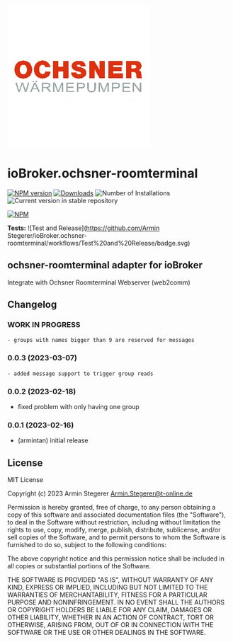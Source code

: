 ![Logo](admin/ochsner-roomterminal.png)

# ioBroker.ochsner-roomterminal

[![NPM version](https://img.shields.io/npm/v/iobroker.ochsner-roomterminal.svg)](https://www.npmjs.com/package/iobroker.ochsner-roomterminal)
[![Downloads](https://img.shields.io/npm/dm/iobroker.ochsner-roomterminal.svg)](https://www.npmjs.com/package/iobroker.ochsner-roomterminal)
![Number of Installations](https://iobroker.live/badges/ochsner-roomterminal-installed.svg)
![Current version in stable repository](https://iobroker.live/badges/ochsner-roomterminal-stable.svg)

[![NPM](https://nodei.co/npm/iobroker.ochsner-roomterminal.png?downloads=true)](https://nodei.co/npm/iobroker.ochsner-roomterminal/)

**Tests:** ![Test and Release](https://github.com/Armin Stegerer/ioBroker.ochsner-roomterminal/workflows/Test%20and%20Release/badge.svg)

## ochsner-roomterminal adapter for ioBroker

Integrate with Ochsner Roomterminal Webserver (web2comm)

## Changelog

<!--
	Placeholder for the next version (at the beginning of the line):
	### **WORK IN PROGRESS**
-->

### **WORK IN PROGRESS**

    - groups with names bigger than 9 are reserved for messages

### 0.0.3 (2023-03-07)

    - added message support to trigger group reads

### 0.0.2 (2023-02-18)

-   fixed problem with only having one group

### 0.0.1 (2023-02-16)

-   (armintan) initial release

## License

MIT License

Copyright (c) 2023 Armin Stegerer <Armin.Stegerer@t-online.de>

Permission is hereby granted, free of charge, to any person obtaining a copy
of this software and associated documentation files (the "Software"), to deal
in the Software without restriction, including without limitation the rights
to use, copy, modify, merge, publish, distribute, sublicense, and/or sell
copies of the Software, and to permit persons to whom the Software is
furnished to do so, subject to the following conditions:

The above copyright notice and this permission notice shall be included in all
copies or substantial portions of the Software.

THE SOFTWARE IS PROVIDED "AS IS", WITHOUT WARRANTY OF ANY KIND, EXPRESS OR
IMPLIED, INCLUDING BUT NOT LIMITED TO THE WARRANTIES OF MERCHANTABILITY,
FITNESS FOR A PARTICULAR PURPOSE AND NONINFRINGEMENT. IN NO EVENT SHALL THE
AUTHORS OR COPYRIGHT HOLDERS BE LIABLE FOR ANY CLAIM, DAMAGES OR OTHER
LIABILITY, WHETHER IN AN ACTION OF CONTRACT, TORT OR OTHERWISE, ARISING FROM,
OUT OF OR IN CONNECTION WITH THE SOFTWARE OR THE USE OR OTHER DEALINGS IN THE
SOFTWARE.
